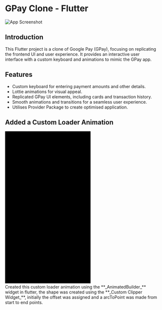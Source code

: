 # GPay Clone - Flutter

<img src="./assets/ProjectOutput.gif" alt="App Screenshot" height="500">

## Introduction

This Flutter project is a clone of Google Pay (GPay), focusing on replicating the frontend UI and user experience. It provides an interactive user interface with a custom keyboard and animations to mimic the GPay app.

## Features

- Custom keyboard for entering payment amounts and other details.
- Lottie animations for visual appeal.
- Replicated GPay UI elements, including cards and transaction history.
- Smooth animations and transitions for a seamless user experience.
- Utilises Provider Package to create optimised application.

## Added a Custom Loader Animation

<img src="./assets/Loader Animation.gif" alt="App Screenshot" height="500">

<br>
Created this custom loader animation using the **_AnimatedBuilder_** widget in flutter, the shape was created using the **_Custom Clipper Widget_**, initially the offset was assigned and a arcToPoint was made from start to end points.
